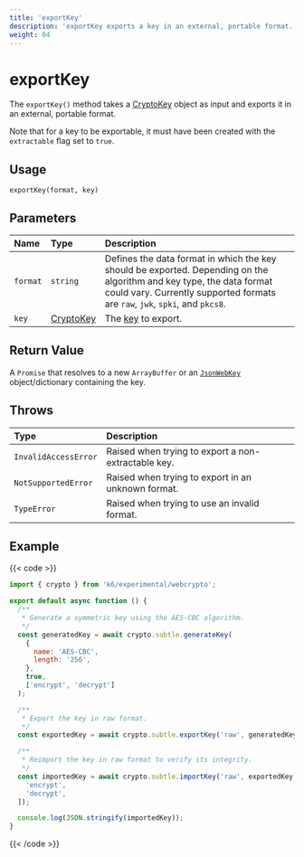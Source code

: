 ```yaml
---
title: 'exportKey'
description: 'exportKey exports a key in an external, portable format.'
weight: 04
---
```


# exportKey

The `exportKey()` method takes a [CryptoKey](https://grafana.com/docs/k6/<K6_VERSION>/javascript-api/k6-experimental/webcrypto/cryptokey) object as input and exports it in an external, portable format.

Note that for a key to be exportable, it must have been created with the `extractable` flag set to `true`.

## Usage

```
exportKey(format, key)
```

## Parameters

| Name     | Type                                                                                                     | Description                                                                                                                                                                                          |
| :------- | :------------------------------------------------------------------------------------------------------- | :--------------------------------------------------------------------------------------------------------------------------------------------------------------------------------------------------- |
| `format` | `string`                                                                                                 | Defines the data format in which the key should be exported. Depending on the algorithm and key type, the data format could vary. Currently supported formats are `raw`, `jwk`, `spki`, and `pkcs8`. |
| `key`    | [CryptoKey](https://grafana.com/docs/k6/<K6_VERSION>/javascript-api/k6-experimental/webcrypto/cryptokey) | The [key](https://grafana.com/docs/k6/<K6_VERSION>/javascript-api/k6-experimental/webcrypto/cryptokey) to export.                                                                                    |

## Return Value

A `Promise` that resolves to a new `ArrayBuffer` or an [`JsonWebKey`](https://grafana.com/docs/k6/<K6_VERSION>/javascript-api/k6-experimental/webcrypto/jsonwebkey) object/dictionary containing the key.

## Throws

| Type                 | Description                                         |
| :------------------- | :-------------------------------------------------- |
| `InvalidAccessError` | Raised when trying to export a non-extractable key. |
| `NotSupportedError`  | Raised when trying to export in an unknown format.  |
| `TypeError`          | Raised when trying to use an invalid format.        |

## Example

{{< code >}}

```javascript
import { crypto } from 'k6/experimental/webcrypto';

export default async function () {
  /**
   * Generate a symmetric key using the AES-CBC algorithm.
   */
  const generatedKey = await crypto.subtle.generateKey(
    {
      name: 'AES-CBC',
      length: '256',
    },
    true,
    ['encrypt', 'decrypt']
  );

  /**
   * Export the key in raw format.
   */
  const exportedKey = await crypto.subtle.exportKey('raw', generatedKey);

  /**
   * Reimport the key in raw format to verify its integrity.
   */
  const importedKey = await crypto.subtle.importKey('raw', exportedKey, 'AES-CBC', true, [
    'encrypt',
    'decrypt',
  ]);

  console.log(JSON.stringify(importedKey));
}
```

{{< /code >}}

